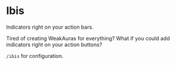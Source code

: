 # Ibis

Indicators right on your action bars.

Tired of creating WeakAuras for everything? What if you could add indicators right on your action buttons?

`/ibis` for configuration.